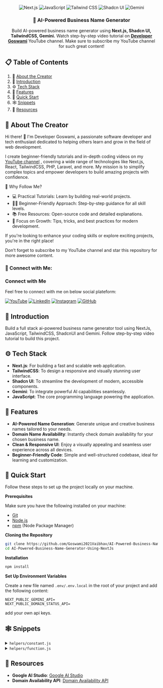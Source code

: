 <div align="center">
 
![Next.js](https://img.shields.io/badge/Next.js-000000?style=for-the-badge&logo=next.js&logoColor=white)
![JavaScript](https://img.shields.io/badge/JavaScript-F7DF1E?style=for-the-badge&logo=javascript&logoColor=black)
![Tailwind CSS](https://img.shields.io/badge/Tailwind_CSS-38B2AC?style=for-the-badge&logo=tailwind-css&logoColor=white)
![Shadcn UI](https://img.shields.io/badge/Shadcn_UI-2B6CB0?style=for-the-badge&logo=shadcnui&logoColor=white)
![Gemini](https://img.shields.io/badge/Gemini-1F2D3D?style=for-the-badge&logo=app-store&logoColor=white)

  <h3 align="center">🤖 AI-Powered Business Name Generator</h3>

   <div align="center">
    Build AI-powered business name generator using   <b>Next.js, Shadcn UI, TailwindCSS, Gemini.</b> Watch step-by-step video tutorial on <a href="https://www.youtube.com/@developergoswami/videos" target="_blank"><b>Developer Goswami</b></a> YouTube channel.  Make sure to subscribe my YouTube channel for such great content!
    </div>

</div>

## 📋 <a name="table">Table of Contents</a>

1. 🙋 [About the Creator](#about-the-creator)
2. 🤖 [Introduction](#introduction)
3. ⚙️ [Tech Stack](#tech-stack)
4. 📃 [Features](#features)
5. 🤸 [Quick Start](#quick-start)
6. 🕸️ [Snippets](#snippets)
7. 🔗 [Resources](#resources)

## <a name="about-the-creator">🙋 About The Creator</a>

Hi there! 👋 I'm Developer Goswami, a passionate software developer and tech enthusiast dedicated to helping others learn and grow in the field of web development.

I create beginner-friendly tutorials and in-depth coding videos on my [YouTube channel](https://www.youtube.com/@developergoswami) , covering a wide range of technologies like Next.js, React, TailwindCSS, PHP, Laravel, and more. My mission is to simplify complex topics and empower developers to build amazing projects with confidence.

🌟 Why Follow Me?

- 💻 Practical Tutorials: Learn by building real-world projects.
- 🧑‍🏫 Beginner-Friendly Approach: Step-by-step guidance for all skill levels.
- 📚 Free Resources: Open-source code and detailed explanations.
- 🚀 Focus on Growth: Tips, tricks, and best practices for modern development.

If you're looking to enhance your coding skills or explore exciting projects, you're in the right place!

Don’t forget to subscribe to my YouTube channel and star this repository for more awesome content.

### 🤝 Connect with Me:

### Connect with Me

Feel free to connect with me on below social plateform:

[![YouTube](https://img.shields.io/badge/YouTube-FF0000?style=for-the-badge&logo=youtube&logoColor=white)](https://www.youtube.com/@developergoswami)
[![LinkedIn](https://img.shields.io/badge/LinkedIn-0077B5?style=for-the-badge&logo=linkedin&logoColor=white)](https://www.linkedin.com/in/developer-goswami/)
[![Instagram](https://img.shields.io/badge/Instagram-E1306C?style=for-the-badge&logo=instagram&logoColor=white)](https://www.instagram.com/developer_goswami/)
[![GitHub](https://img.shields.io/badge/GitHub-181717?style=for-the-badge&logo=github&logoColor=white)](https://github.com/Goswami2021Vaibhav)

## <a name="introduction">🤖 Introduction</a>

Build a full stack ai-powered business name generator tool using NextJs, JavaScript, TailwindCSS, ShadcnUI and Gemini. Follow step-by-step video tutorial to build this project.

## <a name="tech-stack">⚙️ Tech Stack</a>

- **Next.js**: For building a fast and scalable web application.
- **TailwindCSS**: To design a responsive and visually stunning user interface.
- **Shadcn UI**: To streamline the development of modern, accessible components.
- **Gemini**: To integrate powerful AI capabilities seamlessly.
- **JavaScript**: The core programming language powering the application.

## <a name="features">📃 Features</a>

- **AI-Powered Name Generation**: Generate unique and creative business names tailored to your needs.
- **Domain Name Availability**: Instantly check domain availability for your chosen business name.
- **Clean & Responsive UI**: Enjoy a visually appealing and seamless user experience across all devices.
- **Beginner-Friendly Code**: Simple and well-structured codebase, ideal for learning and customization.

## <a name="quick-start">🤸 Quick Start</a>

Follow these steps to set up the project locally on your machine.

**Prerequisites**

Make sure you have the following installed on your machine:

- [Git](https://git-scm.com/)
- [Node.js](https://nodejs.org/en)
- [npm](https://www.npmjs.com/) (Node Package Manager)

**Cloning the Repository**

```bash
git clone https://github.com/Goswami2021Vaibhav/AI-Powered-Business-Name-Generator-Using-NextJs.git
cd AI-Powered-Business-Name-Generator-Using-NextJs
```

**Installation**

```bash
npm install
```

**Set Up Environment Variables**

Create a new file named `.env/.env.local` in the root of your project and add the following content:

```env
NEXT_PUBLIC_GEMINI_API=
NEXT_PUBLIC_DOMAIN_STATUS_API=
```

add your own api keys.

## <a name="snippets">🕸️ Snippets</a>

<details>
<summary><code>helpers/constant.js</code></summary>

```js
export const nameStyle = [
  {
    id: 1,
    name: "Auto",
    description: "All Styles",
  },
  {
    id: 2,
    name: "Brandable",
    description: "like Google and Rolex",
  },
  {
    id: 3,
    name: "Evocative",
    description: "like RedBull and Forever21",
  },
  {
    id: 4,
    name: "Short Phrase",
    description: "like Dollar shave club",
  },
  {
    id: 5,
    name: "Compound Words",
    description: "like FedEx and Microsoft",
  },
  {
    id: 6,
    name: "Alternate Spelling",
    description: "like Lyft and Fiverr",
  },
  {
    id: 7,
    name: "Non-English Words",
    description: "like  Toyota and Audi",
  },
  {
    id: 8,
    name: "Real Words",
    description: "like Apple and Amazon",
  },
];
export const Randomness = [
  {
    id: 1,
    name: "Low",
    description: "Less random. The most direct name ideas",
  },
  {
    id: 2,
    name: "Medium",
    description: "Balanced. More creative results",
  },
  {
    id: 3,
    name: "High",
    description: "Random ideas. More varied results",
  },
];
```

 </details>
<details>
<summary><code>helpers/function.js</code></summary>

```js
export const nameStyle = [
  {
    id: 1,
    name: "Auto",
    description: "All Styles",
  },
  {
    id: 2,
    name: "Brandable",
    description: "like Google and Rolex",
  },
  {
    id: 3,
    name: "Evocative",
    description: "like RedBull and Forever21",
  },
  {
    id: 4,
    name: "Short Phrase",
    description: "like Dollar shave club",
  },
  {
    id: 5,
    name: "Compound Words",
    description: "like FedEx and Microsoft",
  },
  {
    id: 6,
    name: "Alternate Spelling",
    description: "like Lyft and Fiverr",
  },
  {
    id: 7,
    name: "Non-English Words",
    description: "like  Toyota and Audi",
  },
  {
    id: 8,
    name: "Real Words",
    description: "like Apple and Amazon",
  },
];
export const Randomness = [
  {
    id: 1,
    name: "Low",
    description: "Less random. The most direct name ideas",
  },
  {
    id: 2,
    name: "Medium",
    description: "Balanced. More creative results",
  },
  {
    id: 3,
    name: "High",
    description: "Random ideas. More varied results",
  },
];
```

 </details>
 
## <a name="resources">🔗 Resources</a>

- **Google AI Studio**: [Google AI Studio](https://aistudio.google.com/prompts/new_chat)
- **Domain Availability API**: [Domain Availability API](https://domain-availability.whoisxmlapi.com/api)
